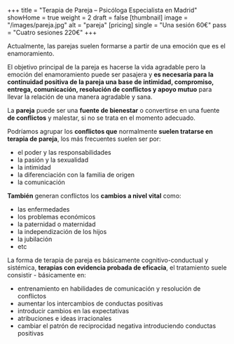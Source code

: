 +++
title = "Terapia de Pareja – Psicóloga Especialista en Madrid"
showHome = true
weight = 2
draft = false
[thumbnail]
image = "/images/pareja.jpg"
alt = "pareja"
[pricing]
single = "Una sesión 60€"
pass = "Cuatro sesiones 220€"
+++

Actualmente, las parejas suelen formarse a partir de una emoción que es el enamoramiento.

El objetivo principal de la pareja es hacerse la vida agradable pero la emoción del enamoramiento puede ser pasajera y **es necesaria para la continuidad positiva de la pareja una base de intimidad, compromiso, entrega, comunicación, resolución de conflictos y apoyo mutuo** para llevar la relación de una manera agradable y sana.

La **pareja** puede ser una **fuente de bienestar** o convertirse en una fuente **de conflictos** y malestar, si no se trata en el momento adecuado.

Podríamos agrupar los **conflictos que** normalmente **suelen tratarse en terapia de pareja**, los más frecuentes suelen ser por:

- el poder y las responsabilidades
- la pasión y la sexualidad
- la intimidad
- la diferenciación con la familia de origen
- la comunicación

**También** generan conflictos los **cambios a nivel vital** como:

- las enfermedades
- los problemas económicos
- la paternidad o maternidad
- la independización de los hijos
- la jubilación
- etc

La forma de terapia de pareja es básicamente cognitivo-conductual y sistémica, **terapias con evidencia probada de eficacia**, el tratamiento suele consistir - básicamente en:

- entrenamiento en habilidades de comunicación y resolución de conflictos
- aumentar los intercambios de conductas positivas
- introducir cambios en las expectativas
- atribuciones e ideas irracionales
- cambiar el patrón de reciprocidad negativa introduciendo conductas positivas